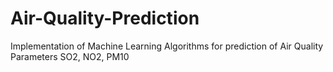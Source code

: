 # Air-Quality-Prediction
Implementation of Machine Learning Algorithms for prediction of Air Quality Parameters SO2, NO2, PM10
